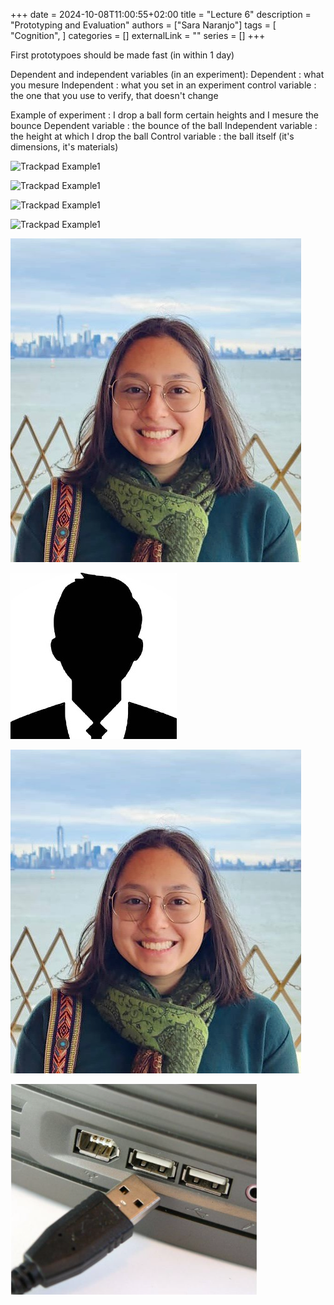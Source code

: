 +++ 
date = 2024-10-08T11:00:55+02:00
title = "Lecture 6"
description = "Prototyping and Evaluation"
authors = ["Sara Naranjo"]
tags = [
    "Cognition",
    ]
categories = []
externalLink = ""
series = []
+++


First prototypoes should be made fast (in within 1 day)




Dependent and independent variables (in an experiment):
Dependent : what you mesure 
Independent : what you set in an experiment
control variable : the one that you use to verify, that doesn't change

Example of experiment : I drop a ball form certain heights and I mesure the bounce 
Dependent variable : the bounce of the ball
Independent variable : the height at which I drop the ball
Control variable : the ball itself (it's dimensions, it's materials)






![Trackpad Example1](/blogVAR/images/photosara.JPG)

![Trackpad Example1](/blogVAR/static/images/photosara.JPG)

![Trackpad Example1](images/trackpad.JPG)

![Trackpad Example1](images/usb.JPG)

![Trackpad Example1](/public/images/photosara.jpeg)

![Trackpad Example1](/public/images/avatar.jpg)

![Trackpad Example1](/public/images/photosara.JPG)

![Trackpad Example1](/public/images/usb.jpeg)